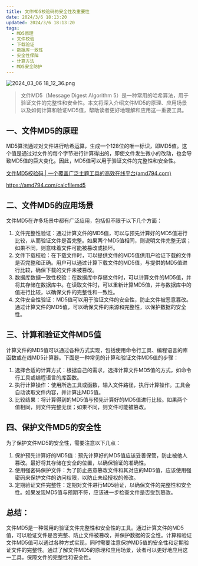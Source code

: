 ```yaml
---
title: 文件MD5校验码的安全性及重要性
date: 2024/3/6 18:13:20
updated: 2024/3/6 18:13:20
tags:
  - MD5原理
  - 文件校验
  - 下载验证
  - 数据库一致性
  - 安全性保障
  - 计算方法
  - MD5安全防护
---
```



<img src="https://static.amd794.com/blog/images/2024_03_06 18_12_36.png@blog" title="2024_03_06 18_12_36.png" alt="2024_03_06 18_12_36.png"/>


> 文件MD5（Message Digest Algorithm 5）是一种常用的哈希算法，用于验证文件的完整性和安全性。本文将深入介绍文件MD5的原理、应用场景以及如何计算和验证MD5值，帮助读者更好地理解和应用这一重要工具。

## 一、文件MD5的原理

MD5算法通过对文件进行哈希运算，生成一个128位的唯一标识，即MD5值。这个值是通过对文件的每个字节进行计算得出的，即使文件发生微小的改动，也会导致MD5值的巨大变化。因此，MD5值可以用于验证文件的完整性和安全性。

[文件MD5校验码 | 一个覆盖广泛主题工具的高效在线平台(amd794.com)](https://amd794.com/calcfilemd5)

https://amd794.com/calcfilemd5

## 二、文件MD5的应用场景

文件MD5在许多场景中都有广泛应用，包括但不限于以下几个方面：

1. 文件完整性验证：通过计算文件的MD5值，可以与预先计算好的MD5值进行比较，从而验证文件是否完整。如果两个MD5值相同，则说明文件完整无误；如果不同，则意味着文件可能被篡改或损坏。
2. 文件下载校验：在下载文件时，可以提供文件的MD5值供用户验证下载的文件是否完整和正确。用户可以通过计算下载文件的MD5值，与提供的MD5值进行比较，确保下载的文件未被篡改。
3. 数据库数据一致性校验：在数据库中存储文件时，可以计算文件的MD5值，并将其存储在数据库中。在读取文件时，可以重新计算MD5值，并与数据库中的值进行比较，以确保文件的完整性和一致性。
4. 文件安全性验证：MD5值可以用于验证文件的安全性，防止文件被恶意篡改。通过计算文件的MD5值，可以确保文件的来源和完整性，以保护数据的安全性。

## 三、计算和验证文件MD5值

计算文件的MD5值可以通过各种方式实现，包括使用命令行工具、编程语言的库函数或在线MD5计算器。下面是一种常见的计算和验证文件MD5值的步骤：

1. 选择合适的计算方式：根据自己的需求，选择计算文件MD5值的方式，如命令行工具或编程语言的库函数。
2. 执行计算操作：使用所选工具或函数，输入文件路径，执行计算操作。工具会自动读取文件内容，并计算出MD5值。
3. 比较结果：将计算得到的MD5值与预先计算好的MD5值进行比较。如果两个值相同，则文件完整无误；如果不同，则文件可能被篡改。

## 四、保护文件MD5的安全性

为了保护文件MD5的安全性，需要注意以下几点：

1. 保护预先计算好的MD5值：预先计算好的MD5值应该妥善保管，防止被他人篡改。最好将其存储在安全的位置，以确保验证的准确性。
2. 使用强密码保护文件：为了防止恶意篡改文件和其对应的MD5值，应该使用强密码来保护文件的访问权限，以防止未经授权的修改。
3. 定期验证文件完整性：定期对文件进行MD5验证，以确保文件的完整性和安全性。如果发现MD5值与预期不符，应该进一步检查文件是否受到篡改。

## 总结：

文件MD5是一种常用的验证文件完整性和安全性的工具。通过计算文件的MD5值，可以验证文件是否完整、防止文件被篡改，并保护数据的安全性。计算和验证文件MD5值可以通过各种方式实现，同时需要注意保护MD5值的安全性和定期验证文件的完整性。通过了解文件MD5的原理和应用场景，读者可以更好地应用这一工具，保障文件的完整性和安全性。
